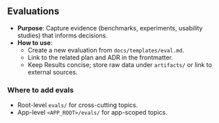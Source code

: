 ## Evaluations

- **Purpose**: Capture evidence (benchmarks, experiments, usability studies) that informs decisions.
- **How to use**:
  - Create a new evaluation from `docs/templates/eval.md`.
  - Link to the related plan and ADR in the frontmatter.
  - Keep Results concise; store raw data under `artifacts/` or link to external sources.

### Where to add evals
- Root-level `evals/` for cross-cutting topics.
- App-level `<APP_ROOT>/evals/` for app-scoped topics.


